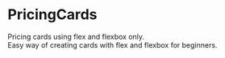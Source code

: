 # PricingCards

Pricing cards using flex and flexbox only.
<br/>
Easy way of creating cards with flex and flexbox for beginners.
